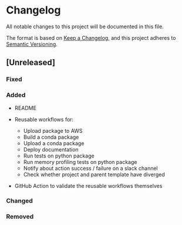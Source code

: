 <!---
Changelog headings can be any of:

Added: for new features.
Changed: for changes in existing functionality.
Deprecated: for soon-to-be removed features.
Removed: for now removed features.
Fixed: for any bug fixes.
Security: in case of vulnerabilities.
-->

# Changelog

All notable changes to this project will be documented in this file.

The format is based on [Keep a Changelog](https://keepachangelog.com/en/1.1.0/),
and this project adheres to [Semantic Versioning](https://semver.org/spec/v2.0.0.html).

## [Unreleased]

### Fixed

### Added

- README

- Reusable workflows for:
    - Upload package to AWS
    - Build a conda package
    - Upload a conda package
    - Deploy documentation
    - Run tests on python package
    - Run memory profiling tests on python package
    - Notify about action success / failure on a slack channel
    - Check whether project and parent template have diverged

- GitHub Action to validate the reusable workflows themselves

### Changed

### Removed